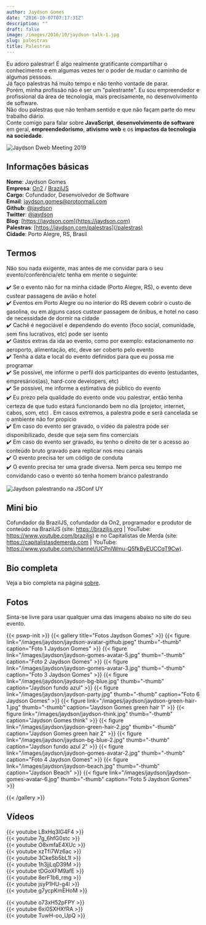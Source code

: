 ```yaml
---
author: Jaydson Gomes
date: "2016-10-07T07:17:31Z"
description: ""
draft: false
image: /images/2016/10/jaydson-talk-1.jpg
slug: palestras
title: Palestras
---
```


Eu adoro palestrar! É algo realmente gratificante compartilhar o conhecimento e em algumas vezes ter o poder de mudar o caminho de algumas pessoas.  
Já faço palestras há muito tempo e não tenho vontade de parar.  
Porém, minha profissão não é ser um "palestrante". Eu sou empreendedor e profissional da área de tecnologia, mais precisamente, no desenvolvimento de software.    
Não dou palestras que não tenham sentido e que não façam parte do meu trabalho diário.  
Conte comigo para falar sobre __JavaScript__, __desenvolvimento de software__ em geral, __empreendedorismo__, __ativismo web__ e os __impactos da tecnologia na sociedade__.  

![Jaydson Dweb Meeting 2019](/images/2019/09/jaydson-braziljs-conf-2019.jpg)

## Informações básicas
__Nome__: Jaydson Gomes  
__Empresa__: [On2](https://on2.dev) / [BrazilJS](https://braziljs.org)  
__Cargo__: Cofundador, Desenvolvedor de Software  
__Email__: [jaydson.gomes@protonmail.com](mailto:jaydson.gomes@protonmail.com)  
__Github__: [@jaydson](https://github.com/jaydson)  
__Twitter__: [@jaydson](https://twitter.com/jaydson)  
__Blog__: [https://jaydson.com](https://jaydson.com)  
__Palestras__: [https://jaydson.com/palestras](/palestras)  
__Cidade__: Porto Alegre, RS, Brasil

## Termos
Não sou nada exigente, mas antes de me convidar para o seu evento/conferência/etc tenha em mente o seguinte:  

✔️ Se o evento não for na minha cidade (Porto Alegre, RS), o evento deve custear passagens de avião e hotel  
✔️ Eventos em Porto Alegre ou no interior do RS devem cobrir o custo de gasolina, ou em alguns casos custear passagem de ônibus, e hotel no caso de necessidade de dormir na cidade  
✔️ Cachê é negociável e dependendo do evento (foco social, comunidade, sem fins lucrativos, etc) pode ser isento  
✔️ Gastos extras da ida ao evento, como por exemplo: estacionamento no aeroporto, alimentação, etc, deve ser coberto pelo evento    
✔️ Tenha a data e local do evento definidos para que eu possa me programar  
✔️ Se possível, me informe o perfil dos participantes do evento (estudantes, empresários(as), hard-core developers, etc)  
✔️ Se possível, me informe a estimativa de público do evento  
✔️ Eu prezo pela qualidade do evento onde vou palestrar, então tenha certeza de que tudo estará funcionando bem no dia (projetor, internet, cabos, som, etc) . Em casos extremos, a palestra pode e será cancelada se o ambiente não for propício  
✔️ Em caso do evento ser gravado, o vídeo da palestra pode ser disponibilizado, desde que seja sem fins comerciais  
✔️ Em caso do evento ser gravado, eu tenho o direito de ter o acesso ao conteúdo bruto gravado para replicar nos meu canais  
✔️ O evento precisa ter um código de conduta  
✔️ O evento precisa ter uma grade diversa. Nem perca seu tempo me convidando caso o evento só tenha homem branco palestrando   
<br>
![Jaydson palestrando na JSConf UY](/images/2016/10/jaydson-gomes-speaking-jsconf-uy-2015.jpg)  

## Mini bio
Cofundador da BrazilJS, cofundador da On2, programador e produtor de conteúdo na BrazilJS (site: https://braziljs.org | YouTube: https://www.youtube.com/braziljs) e no Capitalistas de Merda (site: https://capitalistasdemerda.com | YouTube: https://www.youtube.com/channel/UCPnlWmu-Q5fkByEUCCqT9Cw).  

## Bio completa
Veja a bio completa na página [sobre](/sobre).  

## Fotos
Sinta-se livre para usar qualquer uma das imagens abaixo no site do seu evento.  

{{< pswp-init >}}
{{< gallery title="Fotos Jaydson Gomes" >}}
{{< figure link="/images/jaydson/jaydson-avatar-github.jpeg" thumb="-thumb" caption="Foto 1 Jaydson Gomes" >}}
{{< figure link="/images/jaydson/jaydson-gomes-avatar-5.jpg" thumb="-thumb" caption="Foto 2 Jaydson Gomes" >}}
{{< figure link="/images/jaydson/jaydson-gomes-avatar-3.jpg" thumb="-thumb" caption="Foto 3 Jaydson Gomes" >}}
{{< figure link="/images/jaydson/jaydson-bg-blue.jpg" thumb="-thumb" caption="Jaydson fundo azul" >}}
{{< figure link="/images/jaydson/jaydson-party.jpg" thumb="-thumb" caption="Foto 6 Jaydson Gomes" >}}
{{< figure link="/images/jaydson/jaydson-green-hair-1.jpg" thumb="-thumb" caption="Jaydson Gomes green hair 1" >}}
{{< figure link="/images/jaydson/jaydson-think.jpg" thumb="-thumb" caption="Jaydson Gomes think" >}}
{{< figure link="/images/jaydson/jaydson-green-hair-2.jpg" thumb="-thumb" caption="Jaydson Gomes green hair 2" >}}
{{< figure link="/images/jaydson/jaydson-bg-blue-2.jpg" thumb="-thumb" caption="Jaydson fundo azul 2" >}}
{{< figure link="/images/jaydson/jaydson-gomes-avatar-2.jpg" thumb="-thumb" caption="Foto 4 Jaydson Gomes" >}}
{{< figure link="/images/jaydson/jaydson-beach.jpg" thumb="-thumb" caption="Jaydson Beach" >}}
{{< figure link="/images/jaydson/jaydson-gomes-avatar-6.jpg" thumb="-thumb" caption="Foto 5 Jaydson Gomes" >}}

{{< /gallery >}}


## Vídeos

{{< youtube LBxHq3IG4F4 >}}  
{{< youtube 7g_6hfG0stc >}}  
{{< youtube O8xmfaE4XUc >}}  
{{< youtube xzTfi7Wz6ac >}}  
{{< youtube 3CkeSb5bL1I >}}  
{{< youtube 1h3jjLqD39M >}}  
{{< youtube tDGoXFM9afE >}}  
{{< youtube 8erF1b6_rmg >}}  
{{< youtube jsyP1HU-g4I >}}  
{{< youtube g7ycpKmEHoM >}}  

{{< youtube o73xH52pFPY >}}  
{{< youtube 6xi0SXHXfRA >}}  
{{< youtube TuwH-oo_UpQ >}}   

